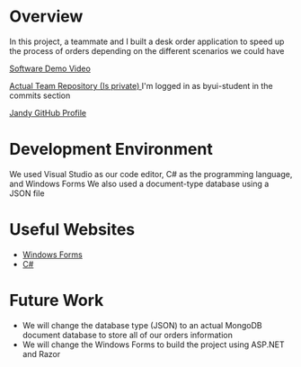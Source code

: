 # Overview

In this project, a teammate and I built a desk order application to speed up the process of orders depending on the different scenarios we could have

[Software Demo Video](https://www.youtube.com/watch?v=Zpd3rUKQdLo)

[Actual Team Repository (Is private) ](https://github.com/jandyrae/MegaDesk_2.0_team) I'm logged in as byui-student in the commits section

[Jandy GitHub Profile](https://github.com/jandyrae)

# Development Environment

We used Visual Studio as our code editor, C# as the programming language, and Windows Forms
We also used a document-type database using a JSON file

# Useful Websites

- [Windows Forms](https://learn.microsoft.com/en-us/dotnet/desktop/winforms/overview/?view=netdesktop-7.0)
- [C#](https://learn.microsoft.com/en-us/dotnet/csharp/)

# Future Work

- We will change the database type (JSON) to an actual MongoDB document database to store all of our orders information
- We will change the Windows Forms to build the project using ASP.NET and Razor

